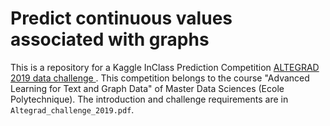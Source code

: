 # Predict continuous values associated with graphs

This is a repository for a Kaggle InClass Prediction Competition [ALTEGRAD 2019 data challenge
](https://www.kaggle.com/c/altegrad-19). This competition belongs to the course "Advanced Learning for Text and Graph Data" of Master Data Sciences (Ecole Polytechnique). The introduction and challenge requirements are in `Altegrad_challenge_2019.pdf`.
